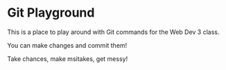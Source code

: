 # Git Playground

This is a place to play around with Git commands for the Web Dev 3 class.

You can make changes and commit them!

Take chances, make msitakes, get messy!
